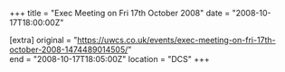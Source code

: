 +++
title = "Exec Meeting on Fri 17th October 2008"
date = "2008-10-17T18:00:00Z"

[extra]
original = "https://uwcs.co.uk/events/exec-meeting-on-fri-17th-october-2008-1474489014505/"    
end = "2008-10-17T18:05:00Z"
location = "DCS"
+++



